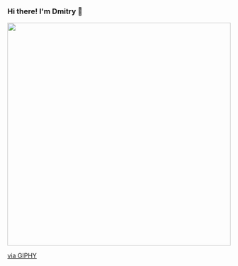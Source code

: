 ### Hi there! I'm Dmitry 👋
<div style="width:100%;height:0;padding-bottom:100%;position:relative;"><img src="https://i.giphy.com/media/3SL41WtN5l9DNdPJGs/giphy.webp" width="100%" height="100%" style="position:absolute" frameBorder="0" class="giphy-embed" allowFullScreen/></div><p><a href="https://giphy.com/gifs/thecodingspacerd-coder-letscode-thecodingspace-3SL41WtN5l9DNdPJGs">via GIPHY</a></p>
<!--
**stukateev/stukateev** is a ✨ _special_ ✨ repository because its `README.md` (this file) appears on your GitHub profile.

Here are some ideas to get you started:

- 🔭 I’m currently working on ...
- 🌱 I’m currently learning ...
- 👯 I’m looking to collaborate on ...
- 🤔 I’m looking for help with ...
- 💬 Ask me about ...
- 📫 How to reach me: ...
- 😄 Pronouns: ...
- ⚡ Fun fact: ...
-->
